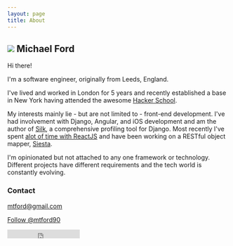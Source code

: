 ```yaml
---
layout: page
title: About
---
```


<div>
<h2><img class="me" src="{{site.baseurl}}images/me.png"></img> Michael Ford</h2>
</div>

Hi there!

I'm a software engineer, originally from Leeds, England.
 
I've lived and worked in London for 5 years and recently established a base in New York having attended the awesome [Hacker School](http://hackerschool.com).

My interests mainly lie - but are not limited to - front-end development. I've had involvement with Django, Angular, and iOS development and am the author of [Silk](http://mtford.co.uk/silk/), a comprehensive profiling tool for Django. Most recently I've spent [alot of time with ReactJS](http://mtford.co.uk/red-hot-react/) and have been working on a RESTful object mapper, [Siesta](http://mtford.co.uk/sista/).

I'm opinionated but not attached to any one framework or technology. Different projects have different requirements and the tech world is constantly evolving.

### Contact

<a href="mailto:mtford@gmail.com">mtford@gmail.com</a>

<a href="https://twitter.com/mtford90" class="twitter-follow-button" data-show-count="false">Follow @mtford90</a>
<script>!function(d,s,id){var js,fjs=d.getElementsByTagName(s)[0],p=/^http:/.test(d.location)?'http':'https';if(!d.getElementById(id)){js=d.createElement(s);js.id=id;js.src=p+'://platform.twitter.com/widgets.js';fjs.parentNode.insertBefore(js,fjs);}}(document, 'script', 'twitter-wjs');</script>

<iframe src="http://ghbtns.com/github-btn.html?user=mtford90&type=follow&count=false"
  allowtransparency="true" frameborder="0" scrolling="0" width="165" height="20"></iframe>